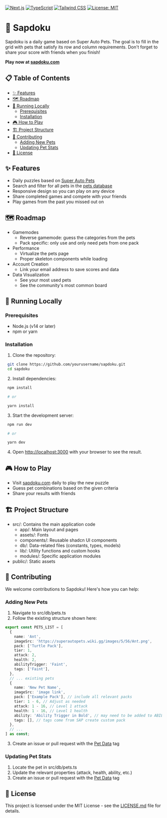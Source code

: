 [![Next.js](https://img.shields.io/badge/Next.js-000000?style=for-the-badge&logo=next.js&logoColor=white)](https://nextjs.org/)
[![TypeScript](https://img.shields.io/badge/TypeScript-007ACC?style=for-the-badge&logo=typescript&logoColor=white)](https://www.typescriptlang.org/)
[![Tailwind CSS](https://img.shields.io/badge/Tailwind_CSS-38B2AC?style=for-the-badge&logo=tailwind-css&logoColor=white)](https://tailwindcss.com/)
[![License: MIT](https://img.shields.io/badge/License-MIT-yellow.svg?style=for-the-badge)](https://opensource.org/licenses/MIT)

# 🦥 Sapdoku

Sapdoku is a daily game based on Super Auto Pets. The goal is to fill in the grid with pets that satisfy its row and column requirements. Don't forget to share your score with friends when you finish!

**Play now at [sapdoku.com](https://sapdoku.com)**

## 📋 Table of Contents

- [✨ Features](#-features)
- [🗺️ Roadmap](#-roadmap)
- [🚀 Running Locally](#-running-locally)
  - [Prerequisites](#prerequisites)
  - [Installation](#installation)
- [🎮 How to Play](#-how-to-play)
- [🏗️ Project Structure](#️-project-structure)
- [🤝 Contributing](#-contributing)
  - [Adding New Pets](#adding-new-pets)
  - [Updating Pet Stats](#updating-pet-stats)
- [📄 License](#-license)

## ✨ Features

- Daily puzzles based on [Super Auto Pets](https://teamwoodgames.com/)
- Search and filter for all pets in the [pets database](https://sapdoku.com/pets)
- Responsive design so you can play on any device
- Share completed games and compete with your friends
- Play games from the past you missed out on

## 🗺️ Roadmap

- Gamemodes
  - Reverse gamemode: guess the categories from the pets
  - Pack specific: only use and only need pets from one pack
- Performance
  - Virtualize the pets page
  - Proper skeleton components while loading
- Account Creation
  - Link your email address to save scores and data
- Data Visualization
  - See your most used pets
  - See the community's most common board

## 🚀 Running Locally

### Prerequisites

- Node.js (v14 or later)
- npm or yarn

### Installation

1. Clone the repository:

```bash
 git clone https://github.com/yourusername/sapdoku.git
 cd sapdoku
```

2. Install dependencies:

```bash
 npm install

 # or

 yarn install
```

3. Start the development server:

```bash
 npm run dev

 # or

 yarn dev
```

4. Open [http://localhost:3000](http://localhost:3000) with your browser to see the result.

## 🎮 How to Play

- Visit [sapdoku.com](https://sapdoku.com) daily to play the new puzzle
- Guess pet combinations based on the given criteria
- Share your results with friends

## 🏗️ Project Structure

- src/: Contains the main application code
  - app/: Main layout and pages
  - assets/: Fonts
  - components/: Reusable shadcn UI components
  - db/: Data-related files (constants, types, models)
  - lib/: Utility functions and custom hooks
  - modules/: Specific application modules
- public/: Static assets

## 🤝 Contributing

We welcome contributions to Sapdoku! Here's how you can help:

### Adding New Pets

1. Navigate to src/db/pets.ts
2. Follow the existing structure shown here:

```ts
export const PETS_LIST = [
  {
    name: 'Ant',
    imageSrc: 'https://superautopets.wiki.gg/images/5/56/Ant.png',
    pack: ['Turtle Pack'],
    tier: 1,
    attack: 2,
    health: 2,
    abilityTrigger: 'Faint',
    tags: ['Faint'],
  },
  // ... existing pets
  {
    name: 'New Pet Name',
    imageSrc: 'image link',
    pack: ['Example Pack'], // include all relevant packs
    tier: 1 - 6, // Adjust as needed
    attack: 1 - 16, // Level 1 attack
    health: 1 - 16, // Level 1 health
    ability: 'Ability Trigger in Bold', // may need to be added to ABILITY_TRIGGERS_LIST in src/db/constants.ts
    tags: [], // tags come from SAP create custom pack
  },
  // ...
] as const;
```

3. Create an issue or pull request with the [Pet Data](https://github.com/JerHowden/sapdoku/labels/pet%20data) tag

### Updating Pet Stats

1. Locate the pet in src/db/pets.ts
2. Update the relevant properties (attack, health, ability, etc.)
3. Create an issue or pull request with the [Pet Data](https://github.com/JerHowden/sapdoku/labels/pet%20data) tag

## 📄 License

This project is licensed under the MIT License - see the [LICENSE.md](LICENSE.md) file for details.

```

```
